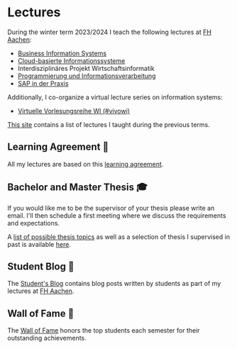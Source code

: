 # Lectures

During the winter term 2023/2024 I teach the following lectures at [FH Aachen](https://www.fh-aachen.de):

- [Business Information Systems](/teaching/lectures/2023/winter_term/business_information_systems)
- [Cloud-basierte Informationssysteme](/teaching/lectures/2023/winter_term/cloud_based_is)
- Interdisziplinäres Projekt Wirtschaftsinformatik
- [Programmierung und Informationsverarbeitung](/teaching/lectures/2023/winter_term/programmierung)
- [SAP in der Praxis](/teaching/lectures/2023/winter_term/sap_in_der_praxis)

Additionally, I co-organize a virtual lecture series on information systems:

- [Virtuelle Vorlesungsreihe WI (#vivowi)](/teaching/lectures/2023/summer_term/vivowi)

[This site](/teaching/lectures/previous_lectures) contains a list of lectures I taught
during the previous terms.

## Learning Agreement 🤝

All my lectures are based on this [learning agreement](/teaching/learning_agreement).

## Bachelor and Master Thesis 🎓

If you would like me to be the supervisor of your thesis please write an email.
I'll then schedule a first meeting where we discuss the requirements and expectations.

A [list of possible thesis topics](/teaching/thesis) as well as a selection of
thesis I supervised in past is available [here](/teaching/thesis).

## Student Blog 📝

The [Student's Blog](/student-blog/) contains blog posts written by students as
part of my lectures at [FH Aachen](https://www.fh-aachen.de).

## Wall of Fame 🥇

The [Wall of Fame](/teaching/wall-of-fame) honors the top students each
semester for their outstanding achievements.
